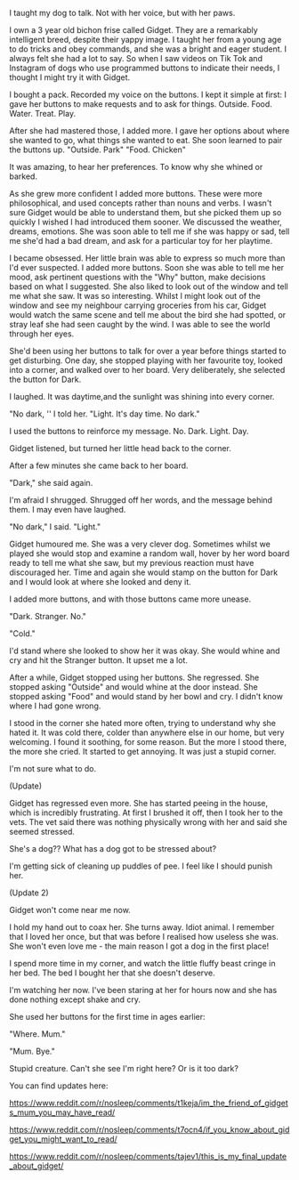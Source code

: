 I taught my dog to talk. Not with her voice, but with her paws.


I own a 3 year old bichon frise called Gidget. They are a remarkably intelligent breed, despite their yappy image. I taught her from a young age to do tricks and obey commands, and she was a bright and eager student. I always felt she had a lot to say. So when I saw videos on Tik Tok and Instagram of dogs who use programmed buttons to indicate their needs, I thought I might try it with Gidget. 

I bought a pack. Recorded my voice on the buttons. I kept it simple at first: I gave her buttons to make requests and to ask for things. Outside. Food. Water. Treat. Play. 

After she had mastered those, I added more. I gave her options about where she wanted to go, what things she wanted to eat. She soon learned to pair the buttons up. "Outside. Park" "Food. Chicken" 

It was amazing, to hear her preferences. To know why she whined or barked. 


As she grew more confident I added more buttons. These were more philosophical, and used concepts rather than nouns and verbs. I wasn't sure Gidget would be able to understand them, but she picked them up so quickly I wished I had introduced them sooner. We discussed the weather, dreams, emotions. She was soon able to tell me if she was happy or sad, tell me she'd had a bad dream, and ask for a particular toy for her playtime. 


I became obsessed. Her little brain was able to express so much more than I'd ever suspected. I added more buttons. Soon she was able to tell me her mood, ask pertinent questions with the "Why" button, make decisions based on what I suggested. She also liked to look out of the window and tell me what she saw. It was so interesting. Whilst I might look out of the window and see my neighbour carrying groceries from his car, Gidget would watch the same scene and tell me about the bird she had spotted, or stray leaf she had seen caught by the wind. I was able to see the world through her eyes.


She'd been using her buttons to talk for over a year before things started to get disturbing. One day, she stopped playing with her favourite toy, looked into a corner, and walked over to her board. Very deliberately, she selected the button for Dark. 


I laughed. It was daytime,and the sunlight was shining into every corner. 

"No dark, '' I told her. "Light. It's day time. No dark." 

I used the buttons to reinforce my message. No. Dark. Light. Day. 

Gidget listened, but turned her little head back to the corner. 

After a few minutes she came back to her board. 

"Dark," she said again. 

I'm afraid I shrugged. Shrugged off her words, and the message behind them. I may even have laughed. 

"No dark," I said. "Light." 


Gidget humoured me. She was a very clever dog. Sometimes whilst we played she would stop and examine a random wall, hover by her word board ready to tell me what she saw, but my previous reaction must have discouraged her. Time and again she would stamp on the button for Dark and I would look at where she looked and deny it. 


I added more buttons, and with those buttons came more unease. 

"Dark. Stranger. No." 

"Cold."

I'd stand where she looked to show her it was okay. She would whine and cry and hit the Stranger button. It upset me a lot.


After a while, Gidget stopped using her buttons. She regressed. She stopped asking "Outside" and would whine at the door instead. She stopped asking "Food" and would stand by her bowl and cry. I didn't know where I had gone wrong. 


I stood in the corner she hated more often, trying to understand why she hated it. It was cold there, colder than anywhere else in our home, but very welcoming. I found it soothing, for some reason. But the more I stood there, the more she cried. It started to get annoying. It was just a stupid corner.


I'm not sure what to do.


(Update)


Gidget has regressed even more. She has started peeing in the house, which is incredibly frustrating. At first I brushed it off, then I took her to the vets. The vet said there was nothing physically wrong with her and said she seemed stressed. 


She's a dog?? What has a dog got to be stressed about? 


I'm getting sick of cleaning up puddles of pee. I feel like I should punish her. 


(Update 2)


Gidget won't come near me now. 


I hold my hand out to coax her. She turns away. Idiot animal. I remember that I loved her once, but that was before I realised how useless she was. She won't even love me - the main reason I got a dog in the first place! 


I spend more time in my corner, and watch the little fluffy beast cringe in her bed. The bed I bought her that she doesn't deserve. 


I'm watching her now. I've been staring at her for hours now and she has done nothing except shake and cry.


She used her buttons for the first time in ages earlier:


"Where. Mum." 


"Mum. Bye." 


Stupid creature. Can't she see I'm right here? Or is it too dark?

You can find updates here:

https://www.reddit.com/r/nosleep/comments/t1keja/im_the_friend_of_gidgets_mum_you_may_have_read/

https://www.reddit.com/r/nosleep/comments/t7ocn4/if_you_know_about_gidget_you_might_want_to_read/

https://www.reddit.com/r/nosleep/comments/tajev1/this_is_my_final_update_about_gidget/